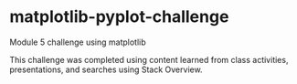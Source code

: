 # matplotlib-pyplot-challenge
Module 5 challenge using matplotlib

This challenge was completed using content learned from class activities, presentations, and searches using Stack Overview.
